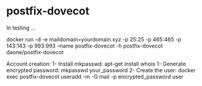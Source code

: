 # postfix-dovecot
In testing …

docker run -d -e maildomain=yourdomain.xyz -p 25:25 -p 465:465 -p 143:143 -p 993:993 –name postfix-dovecot -h postfix-dovecot daone/postfix-dovecot

Account creation: 
1- Install mkpasswd:
 apt-get install whois
1- Generate encrypted password:
 mkpasswd your_password 
2- Create the user:
 docker exec postfix-dovecot useradd -m -G mail -p encrypted_password user
